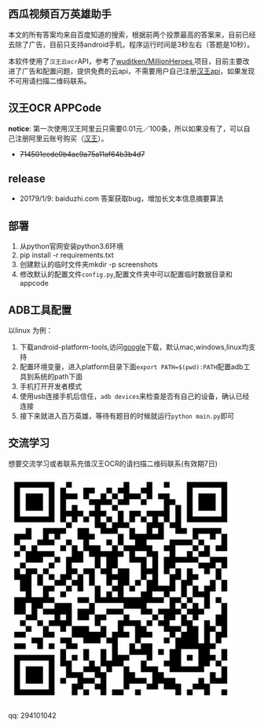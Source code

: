 ## 西瓜视频百万英雄助手

本文的所有答案均来自百度知道的搜索，根据前两个投票最高的答案来，目前已经去除了广告，目前只支持android手机，程序运行时间是3秒左右（答题是10秒）。

本软件使用了`汉王云ocr`API，参考了[wuditken/MillionHeroes
](https://github.com/wuditken/MillionHeroes)项目，目前主要改进了广告和配置问题，提供免费的云api，不需要用户自己注册[汉王api](https://market.aliyun.com/products/57124001/cmapi011523.html?spm=5176.730005.0.0.B1mZNd#sku=yuncode552300000)，如果发现不可用请扫描二维码联系。

## 汉王OCR APPCode

**notice**: 第一次使用汉王阿里云只需要0.01元／100条，所以如果没有了，可以自己注册阿里云账号购买（[汉王](https://market.aliyun.com/products/57124001/cmapi011523.html?spm=5176.10695662.1996646101.searchclickresult.2d006e393rEVI7#sku=yuncode552300000)）。
- ~~714501eede0b4ac9a75a11af64b3b4d7~~

## release

- 20179/1/9: baiduzhi.com 答案获取bug，增加长文本信息摘要算法

## 部署

1. 从python官网安装python3.6环境
2. pip install -r requirements.txt
3. 创建默认的临时文件夹mkdir -p screenshots
4. 修改默认的配置文件`config.py`,配置文件夹中可以配置临时数据目录和appcode


## ADB工具配置

以linux 为例：

1. 下载android-platform-tools,访问[google](https://developer.android.google.cn/studio/releases/platform-tools.html)下载，默认mac,windows,linux均支持
2. 配置环境变量，进入platform目录下面`export PATH=$(pwd):PATH`配置adb工具到系统的path下面
3. 手机打开开发者模式
4. 使用usb连接手机后信任，`adb devices`来检查是否有自己的设备，确认已经连接
5. 接下来就进入百万英雄，等待有题目的时候就运行`python main.py`即可

## 交流学习

想要交流学习或者联系充值汉王OCR的请扫描二维码联系(有效期7日)

![](./wechatcode/wechat.png)

qq: 294101042
